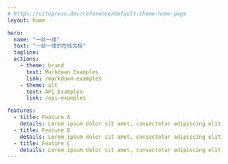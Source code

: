 ```yaml
---
# https://vitepress.dev/reference/default-theme-home-page
layout: home

hero:
  name: "一丝一缕"
  text: "一丝一缕的在线文档"
  tagline:
  actions:
    - theme: brand
      text: Markdown Examples
      link: /markdown-examples
    - theme: alt
      text: API Examples
      link: /api-examples

features:
  - title: Feature A
    details: Lorem ipsum dolor sit amet, consectetur adipiscing elit
  - title: Feature B
    details: Lorem ipsum dolor sit amet, consectetur adipiscing elit
  - title: Feature C
    details: Lorem ipsum dolor sit amet, consectetur adipiscing elit
---
```

